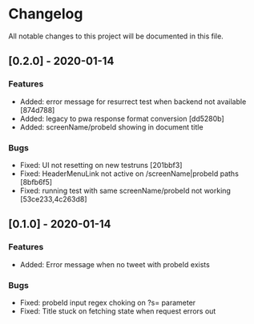 # Changelog
All notable changes to this project will be documented in this file.

## [0.2.0] - 2020-01-14

### Features
  - Added: error message for resurrect test when backend not available [874d788]
  - Added: legacy to pwa response format conversion [dd5280b]
  - Added: screenName/probeId showing in document title

### Bugs
  - Fixed: UI not resetting on new testruns [201bbf3]
  - Fixed: HeaderMenuLink not active on /screenName|probeId paths [8bfb6f5]
  - Fixed: running test with same screenName/probeId not working [53ce233,4c263d8]

## [0.1.0] - 2020-01-14
### Features
  - Added: Error message when no tweet with probeId exists

### Bugs
  - Fixed: probeId input regex choking on ?s= parameter
  - Fixed: Title stuck on fetching state when request errors out

